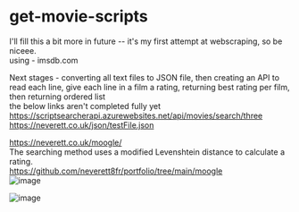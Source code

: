 # get-movie-scripts

I'll fill this a bit more in future -- it's my first attempt at webscraping, so be niceee.  
using - imsdb.com  
  
Next stages - converting all text files to JSON file, then creating an API to read each line, give each line in a film a rating, returning best rating per film, then returning ordered list  
the below links aren't completed fully yet  
https://scriptsearcherapi.azurewebsites.net/api/movies/search/three  
https://neverett.co.uk/json/testFile.json  
    
    
https://neverett.co.uk/moogle/  
The searching method uses a modified Levenshtein distance to calculate a rating.  
https://github.com/neverett8fr/portfolio/tree/main/moogle  
![image](https://user-images.githubusercontent.com/43852724/125872863-5aa5d9c8-22fc-45f5-a8e3-50d1abda9919.png)  

![image](https://user-images.githubusercontent.com/43852724/125872884-02a36b6f-d5b3-435e-88f0-c51227ad7e02.png)  
